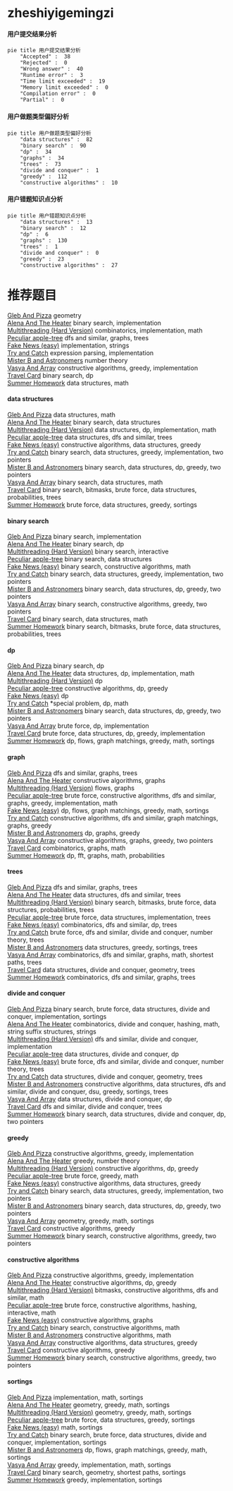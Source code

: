 # zheshiyigemingzi
<!-- tabs:start -->
#### **用户提交结果分析**

```mermaid
pie title 用户提交结果分析
    "Accepted" :  38
    "Rejected" :  0
    "Wrong answer" :  40
    "Runtime error" :  3
    "Time limit exceeded" :  19
    "Memory limit exceeded" :  0
    "Compilation error" :  0
    "Partial" :  0
```
#### **用户做题类型偏好分析**

```mermaid
pie title 用户做题类型偏好分析
    "data structures" :  82
    "binary search" :  90
    "dp" :  34
    "graphs" :  34
    "trees" :  73
    "divide and conquer" :  1
    "greedy" :  112
    "constructive algorithms" :  10
```
#### **用户错题知识点分析**

```mermaid
pie title 用户错题知识点分析
    "data structures" :  13
    "binary search" :  12
    "dp" :  6
    "graphs" :  130
    "trees" :  1
    "divide and conquer" :  0
    "greedy" :  23
    "constructive algorithms" :  27
```
<!-- tabs:end -->
# 推荐题目
[Gleb And Pizza](http://codeforces.com/problemset/problem/842/B)		geometry		  
[Alena And The Heater](http://codeforces.com/problemset/problem/940/D)		binary search,
                        implementation		  
[Multithreading (Hard Version)](http://codeforces.com/problemset/problem/1450/H2)		combinatorics,
                        implementation,
                        math		  
[Peculiar apple-tree](http://codeforces.com/problemset/problem/930/A)		dfs and similar,
                        graphs,
                        trees		  
[Fake News (easy)](http://codeforces.com/problemset/problem/802/G)		implementation,
                        strings		  
[Try and Catch](http://codeforces.com/problemset/problem/195/C)		expression parsing,
                        implementation		  
[Mister B and Astronomers](http://codeforces.com/problemset/problem/819/D)		number theory		  
[Vasya And Array](http://codeforces.com/problemset/problem/1187/C)		constructive algorithms,
                        greedy,
                        implementation		  
[Travel Card](https://codeforces.com/contest/759/problem/B)		binary search,
                        dp		  
[Summer Homework](http://codeforces.com/problemset/problem/316/E2)		data structures,
                        math		  
<!-- tabs:start -->
#### **data structures**
[Gleb And Pizza](http://codeforces.com/problemset/problem/316/E2)		data structures,
                        math		  
[Alena And The Heater](http://codeforces.com/problemset/problem/845/E)		binary search,
                        data structures		  
[Multithreading (Hard Version)](http://codeforces.com/problemset/problem/362/C)		data structures,
                        dp,
                        implementation,
                        math		  
[Peculiar apple-tree](http://codeforces.com/problemset/problem/176/E)		data structures,
                        dfs and similar,
                        trees		  
[Fake News (easy)](http://codeforces.com/problemset/problem/1506/D)		constructive algorithms,
                        data structures,
                        greedy		  
[Try and Catch](http://codeforces.com/problemset/problem/1450/D)		binary search,
                        data structures,
                        greedy,
                        implementation,
                        two pointers		  
[Mister B and Astronomers](http://codeforces.com/problemset/problem/1492/C)		binary search,
                        data structures,
                        dp,
                        greedy,
                        two pointers		  
[Vasya And Array](http://codeforces.com/problemset/problem/1490/G)		binary search,
                        data structures,
                        math		  
[Travel Card](http://codeforces.com/problemset/problem/1479/D)		binary search,
                        bitmasks,
                        brute force,
                        data structures,
                        probabilities,
                        trees		  
[Summer Homework](http://codeforces.com/problemset/problem/1497/A)		brute force,
                        data structures,
                        greedy,
                        sortings		  
#### **binary search**
[Gleb And Pizza](http://codeforces.com/problemset/problem/940/D)		binary search,
                        implementation		  
[Alena And The Heater](https://codeforces.com/contest/759/problem/B)		binary search,
                        dp		  
[Multithreading (Hard Version)](https://codeforces.com/contest/1008/problem/E)		binary search,
                        interactive		  
[Peculiar apple-tree](http://codeforces.com/problemset/problem/845/E)		binary search,
                        data structures		  
[Fake News (easy)](http://codeforces.com/problemset/problem/1426/C)		binary search,
                        constructive algorithms,
                        math		  
[Try and Catch](http://codeforces.com/problemset/problem/1450/D)		binary search,
                        data structures,
                        greedy,
                        implementation,
                        two pointers		  
[Mister B and Astronomers](http://codeforces.com/problemset/problem/1492/C)		binary search,
                        data structures,
                        dp,
                        greedy,
                        two pointers		  
[Vasya And Array](http://codeforces.com/problemset/problem/1463/D)		binary search,
                        constructive algorithms,
                        greedy,
                        two pointers		  
[Travel Card](http://codeforces.com/problemset/problem/1490/G)		binary search,
                        data structures,
                        math		  
[Summer Homework](http://codeforces.com/problemset/problem/1479/D)		binary search,
                        bitmasks,
                        brute force,
                        data structures,
                        probabilities,
                        trees		  
#### **dp**
[Gleb And Pizza](https://codeforces.com/contest/759/problem/B)		binary search,
                        dp		  
[Alena And The Heater](http://codeforces.com/problemset/problem/362/C)		data structures,
                        dp,
                        implementation,
                        math		  
[Multithreading (Hard Version)](http://codeforces.com/problemset/problem/1227/F1)		dp		  
[Peculiar apple-tree](http://codeforces.com/problemset/problem/1420/C1)		constructive algorithms,
                        dp,
                        greedy		  
[Fake News (easy)](http://codeforces.com/problemset/problem/1007/E)		dp		  
[Try and Catch](http://codeforces.com/problemset/problem/1193/A)		*special problem,
                        dp,
                        math		  
[Mister B and Astronomers](http://codeforces.com/problemset/problem/1492/C)		binary search,
                        data structures,
                        dp,
                        greedy,
                        two pointers		  
[Vasya And Array](https://codeforces.com/contest/1457/problem/C)		brute force,
                        dp,
                        implementation		  
[Travel Card](http://codeforces.com/problemset/problem/1491/C)		brute force,
                        data structures,
                        dp,
                        greedy,
                        implementation		  
[Summer Homework](http://codeforces.com/problemset/problem/1437/C)		dp,
                        flows,
                        graph matchings,
                        greedy,
                        math,
                        sortings		  
#### **graph**
[Gleb And Pizza](http://codeforces.com/problemset/problem/930/A)		dfs and similar,
                        graphs,
                        trees		  
[Alena And The Heater](http://codeforces.com/problemset/problem/1089/M)		constructive algorithms,
                        graphs		  
[Multithreading (Hard Version)](http://codeforces.com/problemset/problem/976/F)		flows,
                        graphs		  
[Peculiar apple-tree](http://codeforces.com/problemset/problem/1487/C)		brute force,
                        constructive algorithms,
                        dfs and similar,
                        graphs,
                        greedy,
                        implementation,
                        math		  
[Fake News (easy)](http://codeforces.com/problemset/problem/1437/C)		dp,
                        flows,
                        graph matchings,
                        greedy,
                        math,
                        sortings		  
[Try and Catch](http://codeforces.com/problemset/problem/1470/D)		constructive algorithms,
                        dfs and similar,
                        graph matchings,
                        graphs,
                        greedy		  
[Mister B and Astronomers](http://codeforces.com/problemset/problem/1476/C)		dp,
                        graphs,
                        greedy		  
[Vasya And Array](http://codeforces.com/problemset/problem/1304/D)		constructive algorithms,
                        graphs,
                        greedy,
                        two pointers		  
[Travel Card](http://codeforces.com/problemset/problem/1475/C)		combinatorics,
                        graphs,
                        math		  
[Summer Homework](http://codeforces.com/problemset/problem/553/E)		dp,
                        fft,
                        graphs,
                        math,
                        probabilities		  
#### **trees**
[Gleb And Pizza](http://codeforces.com/problemset/problem/930/A)		dfs and similar,
                        graphs,
                        trees		  
[Alena And The Heater](http://codeforces.com/problemset/problem/176/E)		data structures,
                        dfs and similar,
                        trees		  
[Multithreading (Hard Version)](http://codeforces.com/problemset/problem/1479/D)		binary search,
                        bitmasks,
                        brute force,
                        data structures,
                        probabilities,
                        trees		  
[Peculiar apple-tree](http://codeforces.com/problemset/problem/1511/C)		brute force,
                        data structures,
                        implementation,
                        trees		  
[Fake News (easy)](http://codeforces.com/problemset/problem/1499/F)		combinatorics,
                        dfs and similar,
                        dp,
                        trees		  
[Try and Catch](http://codeforces.com/problemset/problem/1491/E)		brute force,
                        dfs and similar,
                        divide and conquer,
                        number theory,
                        trees		  
[Mister B and Astronomers](http://codeforces.com/problemset/problem/1466/D)		data structures,
                        greedy,
                        sortings,
                        trees		  
[Vasya And Array](http://codeforces.com/problemset/problem/1495/D)		combinatorics,
                        dfs and similar,
                        graphs,
                        math,
                        shortest paths,
                        trees		  
[Travel Card](http://codeforces.com/problemset/problem/1303/G)		data structures,
                        divide and conquer,
                        geometry,
                        trees		  
[Summer Homework](http://codeforces.com/problemset/problem/1454/E)		combinatorics,
                        dfs and similar,
                        graphs,
                        trees		  
#### **divide and conquer**
[Gleb And Pizza](http://codeforces.com/problemset/problem/1461/D)		binary search,
                        brute force,
                        data structures,
                        divide and conquer,
                        implementation,
                        sortings		  
[Alena And The Heater](http://codeforces.com/problemset/problem/1466/G)		combinatorics,
                        divide and conquer,
                        hashing,
                        math,
                        string suffix structures,
                        strings		  
[Multithreading (Hard Version)](http://codeforces.com/problemset/problem/1490/D)		dfs and similar,
                        divide and conquer,
                        implementation		  
[Peculiar apple-tree](https://codeforces.com/contest/1483/problem/C)		data structures,
                        divide and conquer,
                        dp		  
[Fake News (easy)](http://codeforces.com/problemset/problem/1491/E)		brute force,
                        dfs and similar,
                        divide and conquer,
                        number theory,
                        trees		  
[Try and Catch](http://codeforces.com/problemset/problem/1303/G)		data structures,
                        divide and conquer,
                        geometry,
                        trees		  
[Mister B and Astronomers](http://codeforces.com/problemset/problem/1494/D)		constructive algorithms,
                        data structures,
                        dfs and similar,
                        divide and conquer,
                        dsu,
                        greedy,
                        sortings,
                        trees		  
[Vasya And Array](http://codeforces.com/problemset/problem/1482/E)		data structures,
                        divide and conquer,
                        dp		  
[Travel Card](http://codeforces.com/problemset/problem/566/C)		dfs and similar,
                        divide and conquer,
                        trees		  
[Summer Homework](http://codeforces.com/problemset/problem/1428/F)		binary search,
                        data structures,
                        divide and conquer,
                        dp,
                        two pointers		  
#### **greedy**
[Gleb And Pizza](http://codeforces.com/problemset/problem/1187/C)		constructive algorithms,
                        greedy,
                        implementation		  
[Alena And The Heater](http://codeforces.com/problemset/problem/1113/B)		greedy,
                        number theory		  
[Multithreading (Hard Version)](http://codeforces.com/problemset/problem/1420/C1)		constructive algorithms,
                        dp,
                        greedy		  
[Peculiar apple-tree](https://codeforces.com/contest/1300/problem/C)		brute force,
                        greedy,
                        math		  
[Fake News (easy)](http://codeforces.com/problemset/problem/1506/D)		constructive algorithms,
                        data structures,
                        greedy		  
[Try and Catch](http://codeforces.com/problemset/problem/1450/D)		binary search,
                        data structures,
                        greedy,
                        implementation,
                        two pointers		  
[Mister B and Astronomers](http://codeforces.com/problemset/problem/1492/C)		binary search,
                        data structures,
                        dp,
                        greedy,
                        two pointers		  
[Vasya And Array](https://codeforces.com/contest/1496/problem/C)		geometry,
                        greedy,
                        math,
                        sortings		  
[Travel Card](http://codeforces.com/problemset/problem/1493/A)		constructive algorithms,
                        greedy		  
[Summer Homework](http://codeforces.com/problemset/problem/1463/D)		binary search,
                        constructive algorithms,
                        greedy,
                        two pointers		  
#### **constructive algorithms**
[Gleb And Pizza](http://codeforces.com/problemset/problem/1187/C)		constructive algorithms,
                        greedy,
                        implementation		  
[Alena And The Heater](http://codeforces.com/problemset/problem/1420/C1)		constructive algorithms,
                        dp,
                        greedy		  
[Multithreading (Hard Version)](http://codeforces.com/problemset/problem/1152/B)		bitmasks,
                        constructive algorithms,
                        dfs and similar,
                        math		  
[Peculiar apple-tree](http://codeforces.com/problemset/problem/1286/C2)		brute force,
                        constructive algorithms,
                        hashing,
                        interactive,
                        math		  
[Fake News (easy)](http://codeforces.com/problemset/problem/1089/M)		constructive algorithms,
                        graphs		  
[Try and Catch](http://codeforces.com/problemset/problem/1426/C)		binary search,
                        constructive algorithms,
                        math		  
[Mister B and Astronomers](http://codeforces.com/problemset/problem/1343/B)		constructive algorithms,
                        math		  
[Vasya And Array](http://codeforces.com/problemset/problem/1506/D)		constructive algorithms,
                        data structures,
                        greedy		  
[Travel Card](http://codeforces.com/problemset/problem/1493/A)		constructive algorithms,
                        greedy		  
[Summer Homework](http://codeforces.com/problemset/problem/1463/D)		binary search,
                        constructive algorithms,
                        greedy,
                        two pointers		  
#### **sortings**
[Gleb And Pizza](https://codeforces.com/contest/434/problem/A)		implementation,
                        math,
                        sortings		  
[Alena And The Heater](https://codeforces.com/contest/1496/problem/C)		geometry,
                        greedy,
                        math,
                        sortings		  
[Multithreading (Hard Version)](http://codeforces.com/problemset/problem/1495/A)		geometry,
                        greedy,
                        math,
                        sortings		  
[Peculiar apple-tree](http://codeforces.com/problemset/problem/1497/A)		brute force,
                        data structures,
                        greedy,
                        sortings		  
[Fake News (easy)](http://codeforces.com/problemset/problem/1427/A)		math,
                        sortings		  
[Try and Catch](http://codeforces.com/problemset/problem/1461/D)		binary search,
                        brute force,
                        data structures,
                        divide and conquer,
                        implementation,
                        sortings		  
[Mister B and Astronomers](http://codeforces.com/problemset/problem/1437/C)		dp,
                        flows,
                        graph matchings,
                        greedy,
                        math,
                        sortings		  
[Vasya And Array](http://codeforces.com/problemset/problem/1473/A)		greedy,
                        implementation,
                        math,
                        sortings		  
[Travel Card](http://codeforces.com/problemset/problem/1486/B)		binary search,
                        geometry,
                        shortest paths,
                        sortings		  
[Summer Homework](http://codeforces.com/problemset/problem/1480/B)		greedy,
                        implementation,
                        sortings		  
<!-- tabs:end -->

